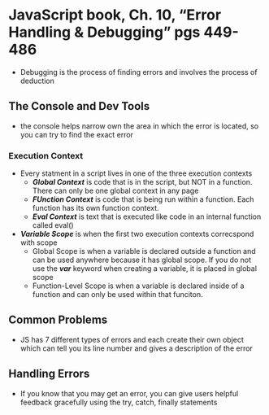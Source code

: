 # JavaScript book, Ch. 10, “Error Handling & Debugging” pgs 449-486
- Debugging is the process of finding errors and involves the process of deduction

 ## The Console and Dev Tools
- the console helps narrow own the area in which the error is located, so you can try to find the exact error

### Execution Context
- Every statment in a script lives in one of the three execution contexts
  - ***Global Context*** is code that is in the script, but NOT in a function. There can only be one global context in any page 
  - ***FUnction Context*** is code that is being run within a function. Each function has its own function context. 
  - ***Eval Context*** is text that is executed like code in an internal function called eval()
- ***Variable Scope*** is when the first two execution contexts correcspond with scope
  - Global Scope is when a variable is declared outside a function and can be used anywhere because it has global scope. If you do not use the ***var*** keyword when creating a variable, it is placed in global scope
  - Function-Level Scope is when a variable is declared inside of a function and can only be used within that funciton.

## Common Problems
- JS has 7 different types of errors and each create their own object which can tell you its line number and gives a description of the error

## Handling Errors
- If you know that you may get an error, you can give users helpful feedback gracefully using the try, catch, finally statements
